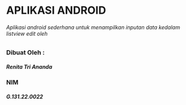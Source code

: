 # APLIKASI ANDROID
###### Aplikasi android sederhana untuk menampilkan inputan data kedalam listview edit oleh

### Dibuat Oleh :
##### Renita Tri Ananda
### NIM
##### G.131.22.0022